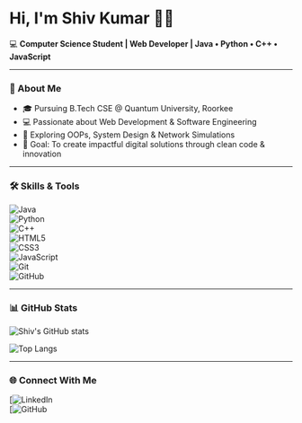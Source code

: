 # Hi, I'm Shiv Kumar 👨‍💻

💻 **Computer Science Student | Web Developer | Java • Python • C++ • JavaScript**

---

### 🚀 About Me  
- 🎓 Pursuing B.Tech CSE @ Quantum University, Roorkee  
- 💻 Passionate about Web Development & Software Engineering  
- 🌱 Exploring OOPs, System Design & Network Simulations  
- 📌 Goal: To create impactful digital solutions through clean code & innovation  

---

### 🛠️ Skills & Tools  
![Java](https://img.shields.io/badge/Java-ED8B00?style=for-the-badge&logo=java&logoColor=white)  
![Python](https://img.shields.io/badge/Python-3776AB?style=for-the-badge&logo=python&logoColor=white)  
![C++](https://img.shields.io/badge/C++-00599C?style=for-the-badge&logo=cplusplus&logoColor=white)  
![HTML5](https://img.shields.io/badge/HTML5-E34F26?style=for-the-badge&logo=html5&logoColor=white)  
![CSS3](https://img.shields.io/badge/CSS3-1572B6?style=for-the-badge&logo=css3&logoColor=white)  
![JavaScript](https://img.shields.io/badge/JavaScript-F7DF1E?style=for-the-badge&logo=javascript&logoColor=black)  
![Git](https://img.shields.io/badge/Git-F05032?style=for-the-badge&logo=git&logoColor=white)  
![GitHub](https://img.shields.io/badge/GitHub-181717?style=for-the-badge&logo=github&logoColor=white)  

---

### 📊 GitHub Stats  
![Shiv's GitHub stats](https://github-readme-stats.vercel.app/api?username=Shivkumarpaswan&show_icons=true&theme=tokyonight)  

![Top Langs](https://github-readme-stats.vercel.app/api/top-langs/?username=Shivkumarpaswan&layout=compact&theme=tokyonight)  

---

### 🌐 Connect With Me  
[![LinkedIn]()  
[![GitHub]()  
  
